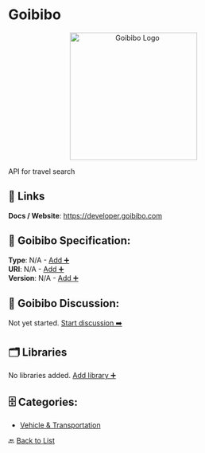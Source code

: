 # Goibibo
<p align="center">
    <img width="256" src="https://raw.githubusercontent.com/apis-list/apis-list/main/apis/goibibo/logo_256x256.png" alt="Goibibo Logo"/>
</p>
API for travel search

##  🔗 Links
**Docs / Website**: https://developer.goibibo.com

## 🧬 Goibibo Specification:
**Type**: N/A - [Add ➕](https://github.com/apis-list/apis-list/edit/main/apis.yaml#8168)  
**URI**: N/A - [Add ➕](https://github.com/apis-list/apis-list/edit/main/apis.yaml#8168)  
**Version**: N/A - [Add ➕](https://github.com/apis-list/apis-list/edit/main/apis.yaml#8168)

## 💬 Goibibo Discussion:
Not yet started. [Start discussion ➡️](https://github.com/apis-list/apis-list/discussions/new)

## 🗂️ Libraries

No libraries added. [Add library ➕](https://github.com/apis-list/apis-list/edit/main/apis.yaml#8168)    


## 🗄️ Categories:
- [Vehicle & Transportation](https://github.com/apis-list/apis-list#vehicle--transportation-)

🔙  [Back to List](https://github.com/apis-list/apis-list)
